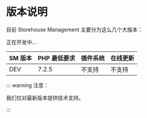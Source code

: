 # 版本说明

目前 Storehouse Management 主要分为这么几个大版本：

正在开发中...

| SM 版本 | PHP 最低要求 | 插件系统 | 在线更新 |
| ----- | -------- | ------ | ------ |
| DEV  | 7.2.5      | 不支持    | 不支持      |

::: warning 注意：

我们仅对最新版本提供技术支持。

:::
